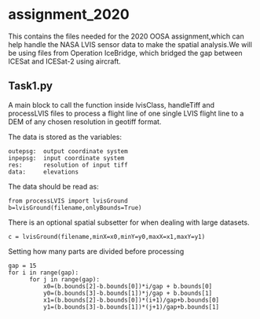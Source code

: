# assignment_2020
This contains the files needed for the 2020 OOSA assignment,which can help handle the NASA LVIS sensor data to make the spatial analysis.We will be using files from Operation IceBridge, which bridged the gap between ICESat and ICESat-2 using aircraft.
## Task1.py
A main block to call the function inside lvisClass, handleTiff and processLVIS files to process a flight line of one single LVIS flight line to a DEM of any chosen resolution in geotiff format.

The data is stored as the variables:

    outepsg:  output coordinate system
    inpepsg:  input coordinate system
    res:      resolution of input tiff
    data:     elevations 

The data should be read as:

    from processLVIS import lvisGround
    b=lvisGround(filename,onlyBounds=True)

There is an optional spatial subsetter for when dealing with large datasets.
    
    c = lvisGround(filename,minX=x0,minY=y0,maxX=x1,maxY=y1)
 
Setting how many parts are divided before processing

    gap = 15
    for i in range(gap):
          for j in range(gap):
              x0=(b.bounds[2]-b.bounds[0])*i/gap + b.bounds[0]
              y0=(b.bounds[3]-b.bounds[1])*j/gap + b.bounds[1]
              x1=(b.bounds[2]-b.bounds[0])*(i+1)/gap+b.bounds[0]
              y1=(b.bounds[3]-b.bounds[1])*(j+1)/gap+b.bounds[1]
              
